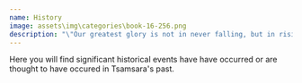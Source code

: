 ```yaml
---
name: History
image: assets\img\categories\book-16-256.png
description: "\"Our greatest glory is not in never falling, but in rising every time we fall.\""
---
```


Here you will find significant historical events have have occurred or are thought to have occured in Tsamsara's past.